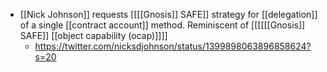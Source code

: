 - [[Nick Johnson]] requests [[[[Gnosis]] SAFE]] strategy for [[delegation]] of a single [[contract account]] method. Reminiscent of [[[[[[Gnosis]] SAFE]] [[object capability (ocap)]]]]
    - https://twitter.com/nicksdjohnson/status/1399898063896858624?s=20
